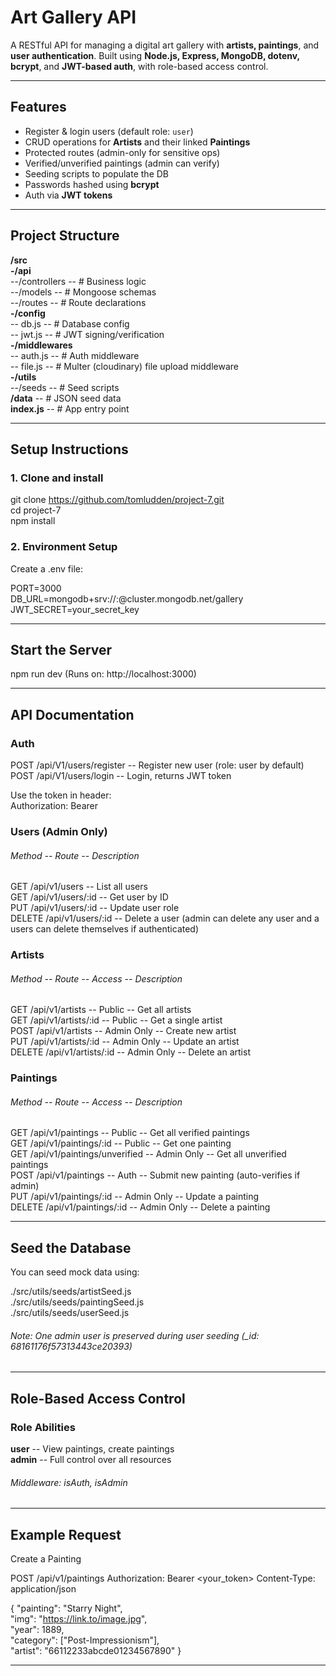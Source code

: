 # Art Gallery API

A RESTful API for managing a digital art gallery with **artists, paintings**, and **user authentication**. Built using **Node.js, Express, MongoDB, dotenv, bcrypt**, and **JWT-based auth**, with role-based access control.

---

## Features

- Register & login users (default role: `user`)
- CRUD operations for **Artists** and their linked **Paintings**
- Protected routes (admin-only for sensitive ops)
- Verified/unverified paintings (admin can verify)
- Seeding scripts to populate the DB
- Passwords hashed using **bcrypt**
- Auth via **JWT tokens**

---

## Project Structure

**/src**\
**-/api**\
--/controllers -- # Business logic\
--/models -- # Mongoose schemas\
--/routes -- # Route declarations\
**-/config**\
-- db.js -- # Database config\
-- jwt.js -- # JWT signing/verification\
**-/middlewares**\
-- auth.js -- # Auth middleware\
-- file.js -- # Multer (cloudinary) file upload middleware\
**-/utils**\
--/seeds -- # Seed scripts\
**/data** -- # JSON seed data\
**index.js** -- # App entry point

---

## Setup Instructions

### 1. Clone and install

git clone https://github.com/tomludden/project-7.git \
cd project-7\
npm install

### 2. Environment Setup

Create a .env file:

PORT=3000\
DB_URL=mongodb+srv://<username>:<password>@cluster.mongodb.net/gallery\
JWT_SECRET=your_secret_key

---

## Start the Server

npm run dev (Runs on: http://localhost:3000)

---

## API Documentation

### Auth

POST /api/V1/users/register -- Register new user (role: user by default)\
POST /api/V1/users/login -- Login, returns JWT token

Use the token in header:\
Authorization: Bearer <token>

### Users (Admin Only)

###### Method -- Route -- Description

GET /api/v1/users -- List all users\
GET /api/v1/users/:id -- Get user by ID\
PUT /api/v1/users/:id -- Update user role\
DELETE /api/v1/users/:id -- Delete a user (admin can delete any user and a users can delete themselves if authenticated)

### Artists

###### Method -- Route -- Access -- Description

GET /api/v1/artists -- Public -- Get all artists\
GET /api/v1/artists/:id -- Public -- Get a single artist\
POST /api/v1/artists -- Admin Only -- Create new artist\
PUT /api/v1/artists/:id -- Admin Only -- Update an artist\
DELETE /api/v1/artists/:id -- Admin Only -- Delete an artist

### Paintings

###### Method -- Route -- Access -- Description

GET /api/v1/paintings -- Public -- Get all verified paintings\
GET /api/v1/paintings/:id -- Public -- Get one painting\
GET /api/v1/paintings/unverified -- Admin Only -- Get all unverified paintings\
POST /api/v1/paintings -- Auth -- Submit new painting (auto-verifies if admin)\
PUT /api/v1/paintings/:id -- Admin Only -- Update a painting\
DELETE /api/v1/paintings/:id -- Admin Only -- Delete a painting

---

## Seed the Database

You can seed mock data using:

./src/utils/seeds/artistSeed.js\
./src/utils/seeds/paintingSeed.js\
./src/utils/seeds/userSeed.js

###### Note: One admin user is preserved during user seeding (\_id: 68161176f57313443ce20393)

---

## Role-Based Access Control

### Role Abilities

**user** -- View paintings, create paintings\
**admin** -- Full control over all resources

###### Middleware: isAuth, isAdmin

---

## Example Request

Create a Painting

POST /api/v1/paintings
Authorization: Bearer <your_token>
Content-Type: application/json

{
"painting": "Starry Night", \
"img": "https://link.to/image.jpg", \
"year": 1889, \
"category": ["Post-Impressionism"], \
"artist": "66112233abcde01234567890"
}

---
